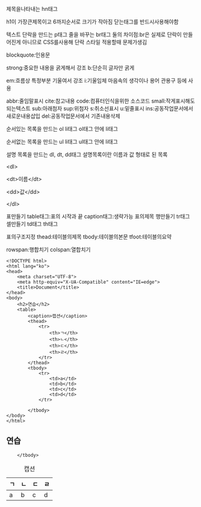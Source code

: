 제목을나타내는 hn태그

h1이 가장큰제목이고 6까지순서로 크기가 작아짐
닫는태그를 반드시사용해야함

텍스트 단락을 만드는 p태그
줄을 바꾸는 br태그
둘의 차이점:br은 실제로 단락이 만들어진게 아니므로 CSS를사용해 단락 스타일 적용할때 문제가생김

blockquote:인용문

strong:중요한 내용을 굵게해서 강조
b:단순히 글자만 굵게

em:흐름상 특정부분 기울여서 강조
i:기울임체 마음속의 생각이나 용어 관용구 등에 사용

abbr:줄임말표시
cite:참고내용
code:컴퓨터인식을위한 소스코드
small:작게표시해도되는텍스트
sub:아래첨자
sup:위첨자
s:취소선표시
u:밑줄표시
ins:공동작업문서에서 새로운내용삽입
del:공동작업문서에서 기존내용삭제


순서있는 목록을 만드는 ol li태그
ol태그 안에 li태그

순서없는 목록을 만드는 ul li태그
ul태그 안에 li태그

설명 목록을 만드는 dl, dt, dd태그
설명목록이란 이름과 값 형태로 된 목록

\<dl\>

\<dt\>이름\</dt\>

\<dd\>값\</dd\>

\</dl\>


표만들기
table태그:표의 시작과 끝
caption태그:생략가능 표의제목
행만들기
tr태그 
셀만들기
td태그
th태그


표의구조지정
thead:테이블의제목
tbody:테이블의본문
tfoot:테이블의요약

rowspan:행합치기
colspan:열합치기

```
<!DOCTYPE html>
<html lang="ko">
<head>
    <meta charset="UTF-8">
    <meta http-equiv="X-UA-Compatible" content="IE=edge">
    <title>Document</title>
</head>
<body>
    <h2>연습</h2>
    <table>
        <caption>캡션</caption>
        <thead>
            <tr>
                <th>ㄱ</th>
                <th>ㄴ</th>
                <th>ㄷ</th>
                <th>ㄹ</th>
            </tr>
        </thead>
        <tbody>
            <tr>
                <td>a</td>
                <td>b</td>
                <td>c</td>
                <td>d</td>
            </tr>

        </tbody>
</body>
</html>
```

<!DOCTYPE html>
<html lang="ko">
<head>
    <meta charset="UTF-8">
    <meta http-equiv="X-UA-Compatible" content="IE=edge">
    <title>Document</title>
</head>
<body>
    <h2>연습</h2>
    <table>
        <caption>캡션</caption>
        <thead>
            <tr>
                <th>ㄱ</th>
                <th>ㄴ</th>
                <th>ㄷ</th>
                <th>ㄹ</th>
            </tr>
        </thead>
        <tbody>
            <tr>
                <td>a</td>
                <td>b</td>
                <td>c</td>
                <td>d</td>
            </tr>

        </tbody>
</body>
</html>
